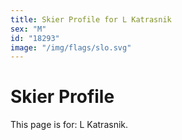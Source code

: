 ```yaml
---
title: Skier Profile for L Katrasnik
sex: "M"
id: "18293"
image: "/img/flags/slo.svg" 
---
```


# Skier Profile

This page is for: L Katrasnik.
    